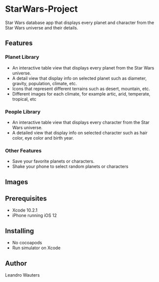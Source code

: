 # StarWars-Project
Star Wars database app that displays every planet and character from the Star Wars universe and their details.

## Features
### Planet Library
* An interactive table view that displays every planet from the Star Wars universe.
* A detail view that display info on selected planet such as diameter, gravity, population, climate, etc.
* Icons that represent different terrains such as desert, mountain, etc.
* Different images for each climate, for example artic, arid, temperate, tropical, etc

### People Library
* An interactive table view that displays every character from the Star Wars universe.
* A detailed view that display info on selected character such as hair color, eye color and birth year.
### Other Features
* Save your favorite planets or characters.
* Shake your phone to select random planets or characters

## Images 

## Prerequisites

* Xcode 10.2.1
* iPhone running  iOS 12

## Installing

* No cocoapods
* Run simulator on Xcode

## Author
Leandro Wauters


